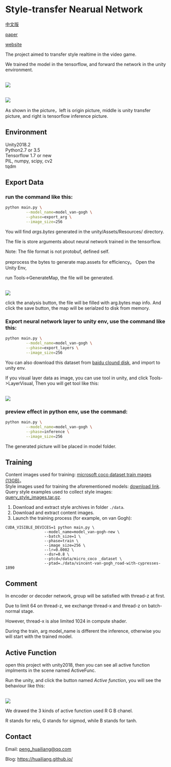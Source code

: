 
# Style-transfer Nearual Network

[中文版](./readme-cn.md)


[paper][i1]

[website][i2]


The project aimed to transfer style  realtime in the video game. 

We trained the model in the tensorflow, and forward the network in the unity environment.

<br><img src='image/tf1.jpg'> <br>


<br><img src='image/tf2.jpg'> <br>

As shown in the picture，left is origin picture, middle is unity transfer picture, and right is tensorflow inference picture.



## Environment

Unity2018.2 	<br>
Python2.7 or 3.5 <br>
Tensorflow 1.7 or new <br>
PIL, numpy, scipy, cv2 <br>
tqdm

## Export Data

### run the command like this:

```sh
python main.py \
         --model_name=model_van-gogh \
         --phase=export_arg \
         --image_size=256
```

You will find *args.bytes* generated in the unity/Assets/Resources/ directory. 

The file is store arguments about neural network trained in the tensorflow.

Note: The file format is not protobuf, defined self.

preprocess the bytes to generate map.assets for efficiency。 Open the Unity Env,

run Tools->GenerateMap, the file will be generated.


<br><img src='image/model3.jpg'><br>

click the analysis button, the file will be filled with arg.bytes map info. And click the save button, the map will be serialzed to disk from memory.


###  Export neural network layer to unity env, use the command like this:

```sh
python main.py \
         --model_name=model_van-gogh \
         --phase=export_layers \
         --image_size=256
```


You can also download this dataset from [baidu clound disk](https://pan.baidu.com/s/13_kSWE-OiqHFDXix9NwL_g), and import to unity env.

If you visual layer data as image, you can use tool in unity, and click Tools->LayerVisual, Then you will get tool like this:


<br><img src='image/model2.jpg'><br>

### preview effect in python env, use the command:


```sh
python main.py \
         --model_name=model_van-gogh \
         --phase=inference \
         --image_size=256
```

The generated picture will be placed in model folder.


## Training 

Content images used for training:  [microsoft coco dataset train mages (13GB)](http://mscoco.org)。  
Style images used for training the aforementioned models: [download link](https://hcicloud.iwr.uni-heidelberg.de/index.php/s/NcJj2oLBTYuT1tf).    
Query style examples used to collect style images: [query_style_images.tar.gz](https://yadi.sk/d/5sormJouqyuI4A).

1. Download and extract style archives in folder `./data`.   
2. Download and extract content images.
3. Launch the training process (for example, on van Gogh):

```
CUDA_VISIBLE_DEVICES=1 python main.py \
                 --model_name=model_van-gogh-new \
                 --batch_size=1 \
                 --phase=train \
                 --image_size=256 \
                 --lr=0.0002 \
                 --dsr=0.8 \
                 --ptcd=/data/micro_coco _dataset \
                 --ptad=./data/vincent-van-gogh_road-with-cypresses-1890
```

## Comment

In encoder or decoder network, group will be satisfied with thread-z at first. 

Due to limit 64 on thread-z, we exchange thread-x and thread-z on batch-normal stage.

However, thread-x is alse limited 1024 in compute shader.

During the train, arg model_name is different the inference, otherwise you will start with the trained model.


## Active Function

open this project with unity2018, then you can see all active function implments in the scene named ActiveFunc.

Run the unity, and click the button named *Active function*, you will see the behaviour like this:

<br><img src='image/model1.jpg'><br>

We drawed the 3 kinds of active function used R G B chanel.

R stands for relu, G stands for sigmod, while B stands for tanh.


## Contact

Email: peng_huailiang@qq.com

Blog:  https://huailiang.github.io/


[i1]: https://github.com/huailiang/nnStyle/blob/master/image/paper.pdf
[i2]: https://huailiang.github.io/blog/2019/nnstyle/